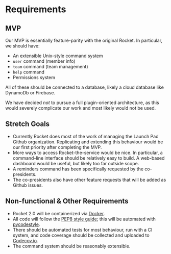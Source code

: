 # Requirements

## MVP

Our MVP is essentially feature-parity with the original Rocket.
In particular, we should have:

* An extensible Unix-style command system
* `user` command (member info)
* `team` command (team management)
* `help` command
* Permissions system

All of these should be connected to a database, likely a cloud
database like DynamoDb or Firebase.

We have decided *not* to pursue a full plugin-oriented architecture,
as this would severely complicate our work and most likely would not be used.

## Stretch Goals

* Currently Rocket does most of the work of managing the Launch Pad
  Github organization. Replicating and extending this behaviour would
  be our first priority after completing the MVP.
* More ways to access Rocket-the-service would be nice. In particular,
  a command-line interface should be relatively easy to build. A
  web-based dashboard would be useful, but likely too far outside scope.
* A reminders command has been specifically requested by the co-presidents.
* The co-presidents also have other feature requests that will be added
  as Github issues.

## Non-functional & Other Requirements

* Rocket 2.0 will be containerized via [Docker](https://www.docker.com).
* All code will follow the [PEP8 style guide](http://pep8.org);
  this will be automated with [pycodestyle](https://github.com/pycqa/pycodestyle).
* There should be automated tests for most behaviour, run with a CI system,
  and code coverage should be collected and uploaded to [Codecov.io](https://codecov.io).
* The command system should be reasonably extensible.
